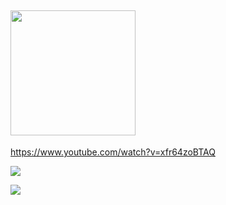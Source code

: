 ## <img src="https://s1.ephoto360.com/images/user_image/2021/03/603e822a51b1b.jpg" width="200">



https://www.youtube.com/watch?v=xfr64zoBTAQ



![](https://media.discordapp.net/attachments/786277053501800559/813798956437995520/unknown.png)

![](https://thumbs.gfycat.com/HardtofindPlainAustraliankestrel-max-1mb.gif)
